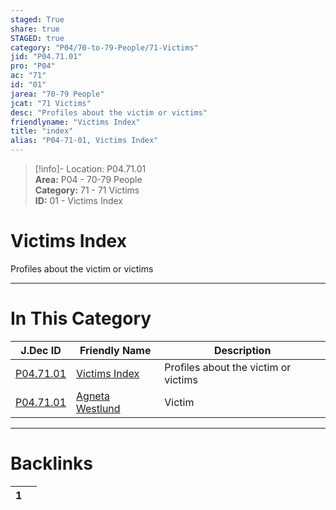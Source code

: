 ```yaml
---  
staged: True  
share: true  
STAGED: true  
category: "P04/70-to-79-People/71-Victims"  
jid: "P04.71.01"  
pro: "P04"  
ac: "71"  
id: "01"  
jarea: "70-79 People"  
jcat: "71 Victims"  
desc: "Profiles about the victim or victims"  
friendlyname: "Victims Index"  
title: "index"  
alias: "P04-71-01, Victims Index"  
---  
```

>[!info]- Location: P04.71.01  
>**Area:** P04 - 70-79 People  
>**Category:** 71 - 71 Victims  
>**ID:** 01 - Victims Index  
  
# Victims Index  
  
Profiles about the victim or victims  
   
  
  
---  
# In This Category  
  
| J.Dec ID                                                                                       | Friendly Name                                                                                        | Description                          |  
| ---------------------------------------------------------------------------------------------- | ---------------------------------------------------------------------------------------------------- | ------------------------------------ |  
| [P04.71.01](index.md)              | [Victims Index](index.md)                | Profiles about the victim or victims |  
| [P04.71.01](./01-Agneta-Westlund.md) | [Agneta Westlund](./01-Agneta-Westlund.md) | Victim                               |  
  
  
---  
# Backlinks  
<div><table class="dataview table-view-table"><thead class="table-view-thead"><tr class="table-view-tr-header"><th class="table-view-th"><span></span><span class="dataview small-text">1</span></th><th class="table-view-th"><span></span></th></tr></thead><tbody class="table-view-tbody"></tbody></table></div>